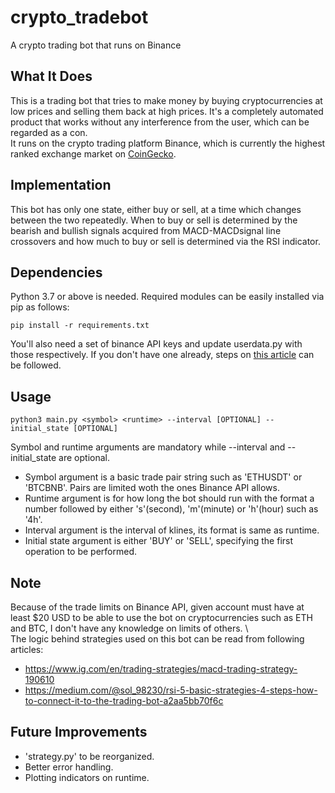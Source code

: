 # crypto_tradebot
A crypto trading bot that runs on Binance
## What It Does
This is a trading bot that tries to make money by buying cryptocurrencies at low prices and selling them back at high prices. It's a completely automated product that works without any interference from the user, which can be regarded as a con. \
It runs on the crypto trading platform Binance, which is currently the highest ranked exchange market on [CoinGecko](https://www.coingecko.com/en/exchanges).
## Implementation
This bot has only one state, either buy or sell, at a time which changes between the two repeatedly. When to buy or sell is determined by the bearish and bullish signals acquired from MACD-MACDsignal line crossovers and how much to buy or sell is determined via the RSI indicator.
## Dependencies
Python 3.7 or above is needed. Required modules can be easily installed via pip as follows:
```
pip install -r requirements.txt
```
You'll also need a set of binance API keys and update userdata.py with those respectively. If you don't have one already, steps on [this article](https://www.binance.com/en/support/faq/360002502072-How-to-create-API) can be followed.
## Usage
```
python3 main.py <symbol> <runtime> --interval [OPTIONAL] --initial_state [OPTIONAL]
```
Symbol and runtime arguments are mandatory while --interval and --initial_state are optional. 
- Symbol argument is a basic trade pair string such as 'ETHUSDT' or 'BTCBNB'. Pairs are limited woth the ones Binance API allows.
- Runtime argument is for how long the bot should run with the format a number followed by either 's'(second), 'm'(minute) or 'h'(hour) such as '4h'.
- Interval argument is the interval of klines, its format is same as runtime.
- Initial state argument is either 'BUY' or 'SELL', specifying the first operation to be performed.
## Note
Because of the trade limits on Binance API, given account must have at least $20 USD to be able to use the bot on cryptocurrencies such as ETH and BTC, I don't have any knowledge on limits of others. \ \
The logic behind strategies used on this bot can be read from following articles:
- https://www.ig.com/en/trading-strategies/macd-trading-strategy-190610
- https://medium.com/@sol_98230/rsi-5-basic-strategies-4-steps-how-to-connect-it-to-the-trading-bot-a2aa5bb70f6c
## Future Improvements
- 'strategy.py' to be reorganized. 
- Better error handling. 
- Plotting indicators on runtime.
